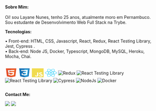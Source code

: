 <b> Sobre Mim: </b>
<br><br>
Oi! sou Layane Nunes, tenho 25 anos, atualmente moro em Pernambuco.
<br>
Sou estudante de Desenvolvimento Web Full Stack na Trybe.

<b> Tecnologias: </b>

• Front-end: HTML, CSS, Javascript, React, Redux, React Testing Library, Jest, Cypress . <br>
• Back-end: Node JS, Docker, Typescript, MongoDB, MySQL, Heroku, Mocha, Chai.


</div>
<div style="display: inline_block"><br>
  
  <img align="center" alt="HTML" height="30" width="40" src="https://raw.githubusercontent.com/devicons/devicon/master/icons/html5/html5-original.svg">
  
  <img align="center" alt="CSS" height="30" width="40" src="https://raw.githubusercontent.com/devicons/devicon/master/icons/css3/css3-original.svg">
  
  <img align="center" alt="Js" height="30" width="40" src="https://raw.githubusercontent.com/devicons/devicon/master/icons/javascript/javascript-plain.svg">
  
  <img align="center" alt="React" height="30" width="40" src="https://raw.githubusercontent.com/devicons/devicon/master/icons/react/react-original.svg">
  
  <img align="center" alt="Redux" height="30" width="40" src='https://cdn.worldvectorlogo.com/logos/redux.svg'>
  
  <img align="center" alt="React Testing Library" height="30" width="40" src='https://testing-library.com/img/octopus-128x128.png'>
  
  <img align="center" alt="React Testing Library" height="30" width="40" src='https://cdn.cdnlogo.com/logos/j/58/jest.svg'>
  
  <img align="center" alt="Cypress" height="30" width="30" src='https://pics.freeicons.io/uploads/icons/png/3556671901536211770-512.png'>
  
  <img align="center" alt="NodeJs" height="30" width="30" src='https://seeklogo.com/images/N/nodejs-logo-FBE122E377-seeklogo.com.png'>
  
  <img align="center" alt="Docker" height="30" width="30" src='https://cdn-icons-png.flaticon.com/512/919/919853.png'>
  
</div>

##

<b> Contact Me: </b>
  <div>  
  <a href = "layanenu@gmail.com"><img src="https://img.shields.io/badge/-Gmail-%23333?style=for-the-badge&logo=gmail&logoColor=white" target="_blank"></a>
  <a href="https://www.linkedin.com/in/layanenu/" target="_blank"><img src="https://img.shields.io/badge/-LinkedIn-%230077B5?style=for-the-badge&logo=linkedin&logoColor=white" target="_blank"></a> 
</div>
